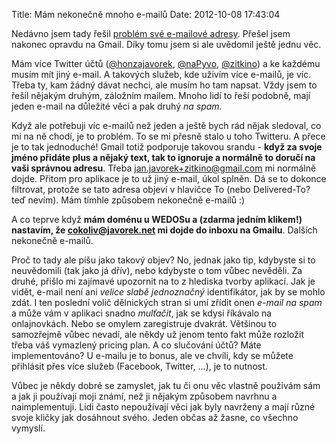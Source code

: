 Title: Mám nekonečně mnoho e-mailů
Date: 2012-10-08 17:43:04

Nedávno jsem tady řešil [problém své e-mailové adresy]({filename}2012-06-03_novy-e-mail.md). Přešel jsem nakonec opravdu na Gmail. Díky tomu jsem si ale uvědomil ještě jednu věc.

Mám více Twitter účtů (<a href="http://twitter.com/honzajavorek">@honzajavorek</a>, <a href="http://twitter.com/naPyvo">@naPyvo</a>, <a href="http://twitter.com/zitkino">@zitkino</a>) a ke každému musím mít jiný e-mail. A takových služeb, kde uživím více e-mailů, je víc. Třeba ty, kam žádný dávat nechci, ale musím ho tam napsat. Vždy jsem to řešil nějakým druhým, záložním mailem. Mnoho lidí to řeší podobně, mají jeden e-mail na důležité věci a pak druhý *na spam*.

Když ale potřebuji víc e-mailů než jeden a ještě bych rád nějak sledoval, co mi na ně chodí, je to problém. To se mi přesně stalo u toho Twitteru. A přece je to tak jednoduché! Gmail totiž podporuje takovou srandu - **když za svoje jméno přidáte plus a nějaký text, tak to ignoruje a normálně to doručí na vaši správnou adresu**. Třeba jan.javorek+zitkino@gmail.com mi normálně dojde. Přitom pro aplikace je to už jiný e-mail, úkol splněn. Dá se to dokonce filtrovat, protože se tato adresa objeví v hlavičce To (nebo Delivered-To? teď nevím). Mám tímhle způsobem nekonečně e-mailů :)

A co teprve když **mám doménu u WEDOSu a (zdarma jedním klikem!) nastavím, že cokoliv@javorek.net mi dojde do inboxu na Gmailu**. Dalších nekonečně e-mailů.

Proč to tady ale píšu jako takový objev? No, jednak jako tip, kdybyste si to neuvědomili (tak jako já dřív), nebo kdybyste o tom vůbec nevěděli. Za druhé, přišlo mi zajímavé upozornit na to z hlediska tvorby aplikací. Jak je vidět, e-mail není ani *velice slabě jednoznačný* identifikátor, jak by se mohlo zdát. I ten poslední volič dělnických stran si umí zřídit onen *e-mail na spam* a může vám v aplikaci snadno *mulťačit*, jak se kdysi říkávalo na onlajnovkách. Nebo se omylem zaregistruje dvakrát. Většinou to samozřejmě vůbec nevadí, ale někdy už jenom tento fakt může rozložit třeba váš vymazlený pricing plan. A co slučování účtů? Máte implementováno? U e-mailu je to bonus, ale ve chvíli, kdy se můžete přihlásit přes více služeb (Facebook, Twitter, ...), je to nutnost.

Vůbec je někdy dobré se zamyslet, jak tu či onu věc vlastně použivám sám a jak ji používají moji známí, než ji nějakým způsobem navrhnu a naimplementuji. Lidi často nepoužívají věci jak byly navrženy a mají různé svoje kličky jak dosáhnout svého. Jeden občas až žasne, co všechno vymyslí.
